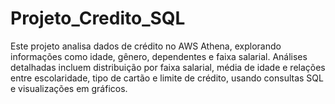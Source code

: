 # Projeto_Credito_SQL

Este projeto analisa dados de crédito no AWS Athena, explorando informações como idade, gênero, dependentes e faixa salarial. 
Análises detalhadas incluem distribuição por faixa salarial, média de idade e relações entre escolaridade, tipo de cartão e limite de crédito, usando consultas SQL e visualizações em gráficos.
